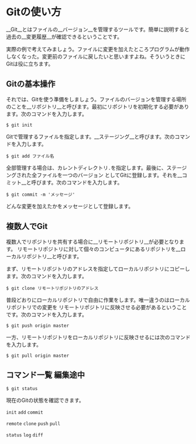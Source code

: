 # Gitの使い方

__Git__とはファイルの__バージョン__を管理するツールです。簡単に説明すると過去の__変更履歴__が確認できるということです。

実際の例で考えてみましょう。ファイルに変更を加えたところプログラムが動作しなくなった。変更前のファイルに戻したいと思いますよね。そういうときにGitは役に立ちます。

## Gitの基本操作

それでは、Gitを使う準備をしましょう。ファイルのバージョンを管理する場所のことを__リポジトリ__と呼びます。最初にリポジトリを初期化する必要があります。次のコマンドを入力します。

```
$ git init
```

Gitで管理するファイルを指定します。__ステージング__と呼びます。次のコマンドを入力します。

```
$ git add ファイル名
```

全部管理する場合は、カレントディレクトリ`.`を指定します。最後に、ステージングされた全ファイルを一つのバージョン
としてGitに登録します。それを__コミット__と呼びます。次のコマンドを入力します。

```
$ git commit -m 'メッセージ'
```

どんな変更を加えたかをメッセージとして登録します。

## 複数人でGit

複数人でリポジトリを共有する場合に__リモートリポジトリ__が必要となります。
リモートリポジトリに対して個々のコンピュータにあるリポジトリを__ローカルリポジトリ__と呼びます。

まず、リモートリポジトリのアドレスを指定してローカルリポジトリにコピーします。次のコマンドを入力します。

```
$ git clone リモートリポジトリのアドレス
```

普段どおりにローカルリポジトリで自由に作業をします。唯一違うのはローカルリポジトリでの変更を
リモートリポジトリに反映させる必要があるということです。次のコマンドを入力します。

```
$ git push origin master
```

一方、リモートリポジトリをローカルリポジトリに反映させるには次のコマンドを入力します。

```
$ git pull origin master
```

## コマンド一覧 編集途中

```
$ git status
```

現在のGitの状態を確認できます。

`init`
`add`
`commit`

`remote`
`clone`
`push`
`pull`

`status`
`log`
`diff`
